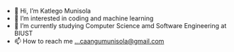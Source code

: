 - 👋 Hi, I’m Katlego Munisola
- 👀 I’m interested in coding and machine learning
- 🌱 I’m currently studying Computer Science amd Software Engineering at BIUST
- 📫 How to reach me ...caangumunisola@gmail.com

<!---
KatlegoMunisola/KatlegoMunisola is a ✨ special ✨ repository because its `README.md` (this file) appears on your GitHub profile.
You can click the Preview link to take a look at your changes.
--->
